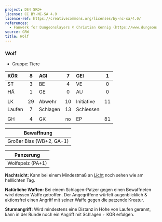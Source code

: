 ```yaml
---
project: DS4 SRD+
license: CC BY-NC-SA 4.0
licence-ref: https://creativecommons.org/licenses/by-nc-sa/4.0/
references: 
  - Fanwerk for Dungeonslayers © Christian Kennig (https://www.dungeonslayers.net/)
source: GRW
title: Wolf
---
```


### Wolf

- Gruppe: Tiere

| KÖR    |  8  | AGI      |  7  | GEI        |  1  |
| :----- | :-: | :------- | :-: | :--------- | :-: |
| ST     |  3  | BE       |  4  | VE         |  0  |
| HÄ     |  1  | GE       |  0  | AU         |  0  |
|        |     |          |     |            |     |
| LK     | 29  | Abwehr   | 10  | Initiative | 11  |
| Laufen |  7  | Schlagen | 13  | Schiessen  |     |
|        |     |          |     |            |     |
| GH     |  4  | GK       | no  | EP         | 81  |

|        Bewaffnung        |
| :----------------------: |
| Großer Biss (WB+2, GA-1) |

|    Panzerung     |
| :--------------: |
| Wolfspelz (PA+1) |

**Nachtsicht:** Kann bei einem Mindestmaß an [Licht](../../grw/zauber/licht.md) noch sehen wie am helllichten Tag.

**Natürliche Waffen:** Bei einem Schlagen-Patzer gegen einen Bewaffneten wird dessen Waffe getroffen. Der Angegriffene würfelt augenblicklich & aktionsfrei einen Angriff mit seiner Waffe gegen die patzende Kreatur.

**Sturmangriff:** Wird mindestens eine Distanz in Höhe von Laufen gerannt, kann in der Runde noch ein Angriff mit Schlagen + KÖR erfolgen.

